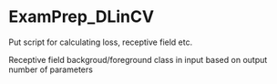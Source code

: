 # ExamPrep_DLinCV
Put script for calculating loss, receptive field etc.

Receptive field
backgroud/foreground class in input based on output
number of parameters
 
